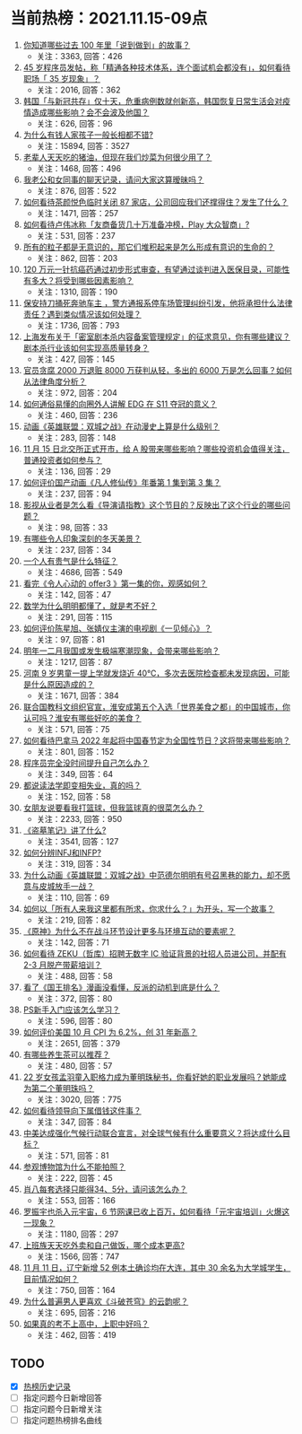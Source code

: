 # 当前热榜：2021.11.15-09点
1. [你知道哪些过去 100 年里「说到做到」的故事？](https://www.zhihu.com/question/464242642)
    * 关注：3363, 回答：426
2. [45 岁程序员发帖，称「精通各种技术体系，连个面试机会都没有」，如何看待职场「 35 岁现象」？](https://www.zhihu.com/question/498762905)
    * 关注：2016, 回答：362
3. [韩国「与新冠共存」仅十天，危重病例数就创新高，韩国恢复日常生活会对疫情造成哪些影响？会不会波及他国？](https://www.zhihu.com/question/498091050)
    * 关注：626, 回答：96
4. [为什么有钱人家孩子一般长相都不错?](https://www.zhihu.com/question/432161909)
    * 关注：15894, 回答：3527
5. [老辈人天天吃的猪油，但现在我们炒菜为何很少用了？](https://www.zhihu.com/question/497597805)
    * 关注：1468, 回答：496
6. [我老公和女同事的聊天记录，请问大家这算暧昧吗？](https://www.zhihu.com/question/497109894)
    * 关注：876, 回答：522
7. [如何看待茶颜悦色临时关闭 87 家店，公司回应我们还撑得住？发生了什么？](https://www.zhihu.com/question/498081904)
    * 关注：1471, 回答：257
8. [如何看待卢伟冰称「友商备货几十万准备冲榜，Play 大众智商」?](https://www.zhihu.com/question/497991173)
    * 关注：531, 回答：237
9. [所有的粒子都是无意识的，那它们堆积起来是怎么形成有意识的生命的？](https://www.zhihu.com/question/496339487)
    * 关注：862, 回答：203
10. [120 万元一针抗癌药通过初步形式审查，有望通过谈判进入医保目录，可能性有多大？将受到哪些因素影响？](https://www.zhihu.com/question/497938222)
    * 关注：1310, 回答：190
11. [保安持刀捅死奔驰车主 ，警方通报系停车场管理纠纷引发，他将承担什么法律责任？遇到类似情况该如何处理？](https://www.zhihu.com/question/498781816)
    * 关注：1736, 回答：793
12. [上海发布关于「密室剧本杀内容备案管理规定」的征求意见，你有哪些建议？剧本杀行业该如何实现高质量转身？](https://www.zhihu.com/question/498036163)
    * 关注：427, 回答：145
13. [官员贪腐 2000 万退赃 8000 万获判从轻，多出的 6000 万是怎么回事？如何从法律角度分析？](https://www.zhihu.com/question/497886515)
    * 关注：972, 回答：204
14. [如何通俗易懂的向圈外人讲解 EDG 在 S11 夺冠的意义？](https://www.zhihu.com/question/497156907)
    * 关注：460, 回答：236
15. [动画《英雄联盟：双城之战》在动漫史上算是什么级别？](https://www.zhihu.com/question/497599779)
    * 关注：283, 回答：148
16. [11 月 15 日北交所正式开市，给 A 股带来哪些影响？哪些投资机会值得关注，普通投资者如何参与？](https://www.zhihu.com/question/498557190)
    * 关注：136, 回答：29
17. [如何评价国产动画《凡人修仙传》年番第 1 集到第 3 集？](https://www.zhihu.com/question/498404990)
    * 关注：237, 回答：94
18. [影视从业者是怎么看《导演请指教》这个节目的？反映出了这个行业的哪些问题？](https://www.zhihu.com/question/496918644)
    * 关注：98, 回答：33
19. [有哪些令人印象深刻的冬天美景？](https://www.zhihu.com/question/497159634)
    * 关注：237, 回答：34
20. [一个人有贵气是什么特征？](https://www.zhihu.com/question/61071183)
    * 关注：4686, 回答：549
21. [看完《令人心动的 offer3 》第一集的你，观感如何？](https://www.zhihu.com/question/497800721)
    * 关注：142, 回答：47
22. [数学为什么明明都懂了，就是考不好？](https://www.zhihu.com/question/497048003)
    * 关注：291, 回答：115
23. [如何评价陈星旭、张婧仪主演的电视剧《一见倾心》？](https://www.zhihu.com/question/467427612)
    * 关注：97, 回答：81
24. [明年一二月我国或发生极端寒潮现象，会带来哪些影响？](https://www.zhihu.com/question/497668522)
    * 关注：1217, 回答：87
25. [河南 9 岁男童一提上学就发烧近 40℃，多次去医院检查都未发现病因，可能是什么原因造成的？](https://www.zhihu.com/question/498681974)
    * 关注：1671, 回答：384
26. [联合国教科文组织官宣，淮安成第五个入选「世界美食之都」的中国城市，你认可吗？淮安有哪些好吃的美食？](https://www.zhihu.com/question/497655944)
    * 关注：571, 回答：75
27. [如何看待巴拿马 2022 年起将中国春节定为全国性节日？这将带来哪些影响？](https://www.zhihu.com/question/498677828)
    * 关注：801, 回答：152
28. [程序员完全没时间提升自己怎么办？](https://www.zhihu.com/question/484187629)
    * 关注：349, 回答：64
29. [都说读法学即变相失业，真的吗？](https://www.zhihu.com/question/467410017)
    * 关注：152, 回答：58
30. [女朋友说要看我打篮球，但我篮球真的很菜怎么办？](https://www.zhihu.com/question/361737398)
    * 关注：2233, 回答：950
31. [《盗墓笔记》讲了什么?](https://www.zhihu.com/question/32090742)
    * 关注：3541, 回答：127
32. [如何分辨INFJ和INFP?](https://www.zhihu.com/question/392280779)
    * 关注：319, 回答：34
33. [为什么动画《英雄联盟：双城之战》中范德尔明明有号召黑巷的能力，却不愿意与皮城放手一战？](https://www.zhihu.com/question/497411755)
    * 关注：110, 回答：69
34. [如何以「所有人来我这里都有所求，你求什么？」为开头，写一个故事？](https://www.zhihu.com/question/493004342)
    * 关注：219, 回答：82
35. [《原神》为什么不在战斗环节设计更多与环境互动的要素呢？](https://www.zhihu.com/question/494304486)
    * 关注：142, 回答：71
36. [如何看待 ZEKU（哲库）招聘无数字 IC 验证背景的社招人员进公司，并配有 2-3 月脱产带薪培训？](https://www.zhihu.com/question/497803325)
    * 关注：488, 回答：58
37. [看了《国王排名》漫画没看懂，反派的动机到底是什么？](https://www.zhihu.com/question/495733075)
    * 关注：372, 回答：80
38. [PS新手入门应该怎么学习？](https://www.zhihu.com/question/460652279)
    * 关注：596, 回答：80
39. [如何评价美国 10 月 CPI 为 6.2%，创 31 年新高？](https://www.zhihu.com/question/498042501)
    * 关注：2651, 回答：379
40. [有哪些养生茶可以推荐？](https://www.zhihu.com/question/39785901)
    * 关注：480, 回答：57
41. [22 岁女孩孟羽童入职格力成为董明珠秘书，你看好她的职业发展吗？她能成为第二个董明珠吗？](https://www.zhihu.com/question/492862535)
    * 关注：3020, 回答：775
42. [如何看待领导向下属借钱这件事？](https://www.zhihu.com/question/497728733)
    * 关注：347, 回答：84
43. [中美达成强化气候行动联合宣言，对全球气候有什么重要意义？将达成什么目标？](https://www.zhihu.com/question/498068308)
    * 关注：571, 回答：81
44. [参观博物馆为什么不能拍照？](https://www.zhihu.com/question/62378179)
    * 关注：222, 回答：45
45. [肖八每套选择只能得34、5分，请问该怎么办？](https://www.zhihu.com/question/430045138)
    * 关注：553, 回答：166
46. [罗振宇也杀入元宇宙，6 节网课已收上百万，如何看待「元宇宙培训」火爆这一现象？](https://www.zhihu.com/question/498253202)
    * 关注：1180, 回答：297
47. [上班族天天吃外卖和自己做饭，哪个成本更高?](https://www.zhihu.com/question/486371644)
    * 关注：1566, 回答：747
48. [11 月 11 日，辽宁新增 52 例本土确诊均在大连，其中 30 余名为大学城学生，目前情况如何？](https://www.zhihu.com/question/498291560)
    * 关注：750, 回答：164
49. [为什么普遍男人更喜欢《斗破苍穹》的云韵呢？](https://www.zhihu.com/question/354694039)
    * 关注：695, 回答：216
50. [如果真的考不上高中，上职中好吗？](https://www.zhihu.com/question/497082245)
    * 关注：462, 回答：419
## TODO
* [x] [热榜历史记录](hot_history/AllHot.md)
* [ ] 指定问题今日新增回答
* [ ] 指定问题今日新增关注
* [ ] 指定问题热榜排名曲线
